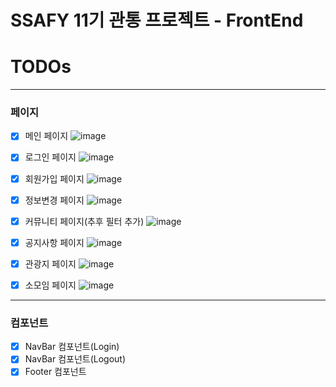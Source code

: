 # SSAFY 11기 관통 프로젝트 - FrontEnd

# TODOs

---

### 페이지

- [x]  메인 페이지
![image](https://github.com/buk-03-team3/enjoy-trip-front/assets/104980470/6b6bae2c-c726-4e4b-a524-9921756da9e0)

- [x]  로그인 페이지
![image](https://github.com/buk-03-team3/enjoy-trip-front/assets/104980470/a7e7e377-e083-4cca-95f6-efc859a3be9a)

- [x]  회원가입 페이지
![image](https://github.com/buk-03-team3/enjoy-trip-front/assets/104980470/33f92ce4-a3b7-4219-acab-ffbf11993433)

- [x]  정보변경 페이지
![image](https://github.com/buk-03-team3/enjoy-trip-front/assets/104980470/38bb54ae-5078-4428-ba32-420333b28c59)

- [x]  커뮤니티 페이지(추후 필터 추가)
![image](https://github.com/buk-03-team3/enjoy-trip-front/assets/104980470/e3a768ce-85b9-41a1-99cf-f5a60cc10cde)

- [x]  공지사항 페이지
![image](https://github.com/buk-03-team3/enjoy-trip-front/assets/104980470/01675bf8-8bde-40c8-ae10-764ec7befda6)

- [x]  관광지 페이지
![image](https://github.com/buk-03-team3/enjoy-trip-front/assets/104980470/7a72c7df-58e2-437e-85e6-eb5018e814e0)

- [x]  소모임 페이지
![image](https://github.com/buk-03-team3/enjoy-trip-front/assets/104980470/2e514602-c597-4068-9966-1fbc9612656c)

---

### 컴포넌트

- [x]  NavBar 컴포넌트(Login)
- [x]  NavBar 컴포넌트(Logout)
- [x]  Footer 컴포넌트
